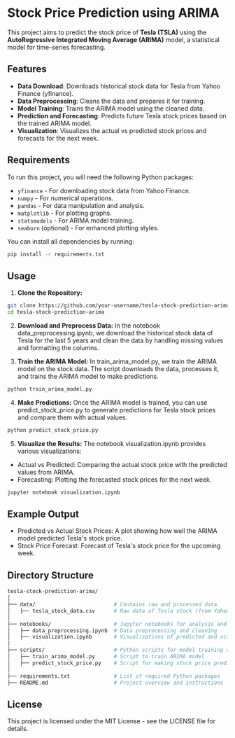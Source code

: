 # Stock Price Prediction using ARIMA

This project aims to predict the stock price of **Tesla (TSLA)** using the **AutoRegressive Integrated Moving Average (ARIMA)** model, a statistical model for time-series forecasting.

## Features
- **Data Download**: Downloads historical stock data for Tesla from Yahoo Finance (yfinance).
- **Data Preprocessing**: Cleans the data and prepares it for training.
- **Model Training**: Trains the ARIMA model using the cleaned data.
- **Prediction and Forecasting**: Predicts future Tesla stock prices based on the trained ARIMA model.
- **Visualization**: Visualizes the actual vs predicted stock prices and forecasts for the next week.

## Requirements

To run this project, you will need the following Python packages:

- `yfinance` - For downloading stock data from Yahoo Finance.
- `numpy` - For numerical operations.
- `pandas` - For data manipulation and analysis.
- `matplotlib` - For plotting graphs.
- `statsmodels` - For ARIMA model training.
- `seaborn` (optional) - For enhanced plotting styles.

You can install all dependencies by running:

```bash
pip install -r requirements.txt
```

## Usage
1. **Clone the Repository:**
```bash
git clone https://github.com/your-username/tesla-stock-prediction-arima.git
cd tesla-stock-prediction-arima
```
2. **Download and Preprocess Data:**
In the notebook data_preprocessing.ipynb, we download the historical stock data of Tesla for the last 5 years and clean the data by handling missing values and formatting the columns.

3. **Train the ARIMA Model:**
In train_arima_model.py, we train the ARIMA model on the stock data. The script downloads the data, processes it, and trains the ARIMA model to make predictions.
```bash
python train_arima_model.py
```

4. **Make Predictions:**
Once the ARIMA model is trained, you can use predict_stock_price.py to generate predictions for Tesla stock prices and compare them with actual values.
```bash
python predict_stock_price.py
```

5. **Visualize the Results:**
The notebook visualization.ipynb provides various visualizations:
* Actual vs Predicted: Comparing the actual stock price with the predicted values from ARIMA.
* Forecasting: Plotting the forecasted stock prices for the next week.
```bash
jupyter notebook visualization.ipynb
```
## Example Output
* Predicted vs Actual Stock Prices: A plot showing how well the ARIMA model predicted Tesla's stock price.
* Stock Price Forecast: Forecast of Tesla's stock price for the upcoming week.

## Directory Structure
```bash
tesla-stock-prediction-arima/
│
├── data/                         # Contains raw and processed data
│   ├── tesla_stock_data.csv      # Raw data of Tesla stock (from Yahoo Finance)
│
├── notebooks/                    # Jupyter notebooks for analysis and visualization
│   ├── data_preprocessing.ipynb  # Data preprocessing and cleaning
│   ├── visualization.ipynb       # Visualizations of predicted and actual stock prices
│
├── scripts/                      # Python scripts for model training and prediction
│   ├── train_arima_model.py      # Script to train ARIMA model
│   ├── predict_stock_price.py    # Script for making stock price predictions
│
├── requirements.txt              # List of required Python packages
├── README.md                     # Project overview and instructions
```

## License
This project is licensed under the MIT License - see the LICENSE file for details.
